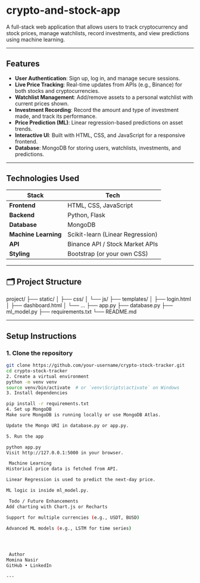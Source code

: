 # crypto-and-stock-app
A full-stack web application that allows users to track cryptocurrency and stock prices, manage watchlists, record investments, and view predictions using machine learning.

---

##  Features

-  **User Authentication**: Sign up, log in, and manage secure sessions.
-  **Live Price Tracking**: Real-time updates from APIs (e.g., Binance) for both stocks and cryptocurrencies.
-  **Watchlist Management**: Add/remove assets to a personal watchlist with current prices shown.
-  **Investment Recording**: Record the amount and type of investment made, and track its performance.
-  **Price Prediction (ML)**: Linear regression-based predictions on asset trends.
-  **Interactive UI**: Built with HTML, CSS, and JavaScript for a responsive frontend.
-  **Database**: MongoDB for storing users, watchlists, investments, and predictions.

---

##  Technologies Used

| Stack | Tech |
|-------|------|
| **Frontend** | HTML, CSS, JavaScript |
| **Backend** | Python, Flask |
| **Database** | MongoDB |
| **Machine Learning** | Scikit-learn (Linear Regression) |
| **API** | Binance API / Stock Market APIs |
| **Styling** | Bootstrap (or your own CSS) |

---

## 🗂️ Project Structure

project/
├── static/
│ ├── css/
│ └── js/
├── templates/
│ ├── login.html
│ ├── dashboard.html
│ └── ...
├── app.py
├── database.py
├── ml_model.py
├── requirements.txt
└── README.md



---

##  Setup Instructions

### 1. Clone the repository
```bash
git clone https://github.com/your-username/crypto-stock-tracker.git
cd crypto-stock-tracker
2. Create a virtual environment
python -m venv venv
source venv/bin/activate  # or `venv\Scripts\activate` on Windows
3. Install dependencies

pip install -r requirements.txt
4. Set up MongoDB
Make sure MongoDB is running locally or use MongoDB Atlas.

Update the Mongo URI in database.py or app.py.

5. Run the app

python app.py
Visit http://127.0.0.1:5000 in your browser.

 Machine Learning
Historical price data is fetched from API.

Linear Regression is used to predict the next-day price.

ML logic is inside ml_model.py.

 Todo / Future Enhancements
Add charting with Chart.js or Recharts

Support for multiple currencies (e.g., USDT, BUSD)

Advanced ML models (e.g., LSTM for time series)




 Author
Momina Nasir
GitHub • LinkedIn

---

